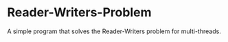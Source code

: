 # Reader-Writers-Problem

A simple program that solves the Reader-Writers problem for multi-threads.
